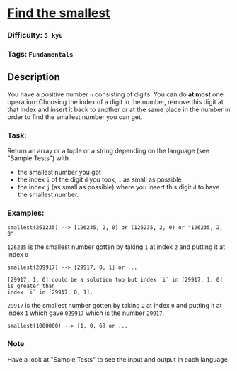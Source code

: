 # [Find the smallest](https://www.codewars.com/kata/573992c724fc289553000e95)

### Difficulty: `5 kyu`

### Tags: `Fundamentals` 

## Description

You have a positive number `n` consisting of digits. You can do **at most** one operation: Choosing the index of a digit in the number, remove this digit at that index and insert it back to another or at the same place in the number in order to find the smallest number you can get.

### Task:
Return an array or a tuple or a string depending on the language (see "Sample Tests") with

- the smallest number you got
- the index `i` of the digit `d` you took, `i` as small as possible
- the index `j` (as small as possible) where you insert this digit `d` to have the smallest number.

### Examples:

```
smallest(261235) --> [126235, 2, 0] or (126235, 2, 0) or "126235, 2, 0"
```

`126235` is the smallest number gotten by taking `1` at index `2` and putting it at index `0`

```
smallest(209917) --> [29917, 0, 1] or ...

[29917, 1, 0] could be a solution too but index `i` in [29917, 1, 0] is greater than 
index `i` in [29917, 0, 1].
```

`29917` is the smallest number gotten by taking `2` at index `0` and putting it at index `1` which gave `029917` which is the number `29917`.

```
smallest(1000000) --> [1, 0, 6] or ...
```

### Note
Have a look at "Sample Tests" to see the input and output in each language